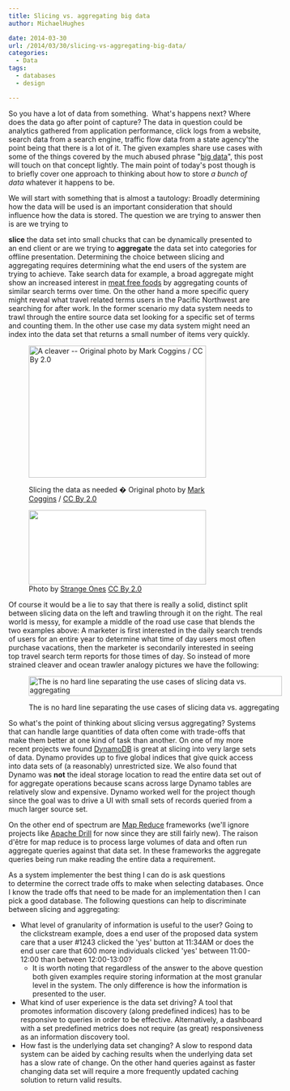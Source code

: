 ```yaml
---
title: Slicing vs. aggregating big data
author: MichaelHughes

date: 2014-03-30
url: /2014/03/30/slicing-vs-aggregating-big-data/
categories:
  - Data
tags:
  - databases
  - design

---
```

So you have a lot of data from something.  What's happens next? Where does the data go after point of capture? The data in question could be analytics gathered from application performance, click logs from a website, search data from a search engine, traffic flow data from a state agency'the point being that there is a lot of it. The given examples share use cases with some of the things covered by the much abused phrase "[big data][1]", this post will touch on that concept lightly. The main point of today's post though is to briefly cover one approach to thinking about how to store _a bunch of data_ whatever it happens to be.

<!--more-->We will start with something that is almost a tautology: Broadly determining how the data will be used is an important consideration that should influence how the data is stored. The question we are trying to answer then is are we trying to 

**slice** the data set into small chucks that can be dynamically presented to an end client or are we trying to **aggregate** the data set into categories for offline presentation. Determining the choice between slicing and aggregating requires determining what the end users of the system are trying to achieve. Take search data for example, a broad aggregate might show an increased interest in [meat free foods][2] by aggregating counts of similar search terms over time. On the other hand a more specific query might reveal what travel related terms users in the Pacific Northwest are searching for after work. In the former scenario my data system needs to trawl through the entire source data set looking for a specific set of terms and counting them. In the other use case my data system might need an index into the data set that returns a small number of items very quickly.<figure class="wp-caption aligncenter" id="attachment_82" style="width: 350px">

[<img alt="A cleaver -- Original photo by Mark Coggins / CC By 2.0" class="wp-image-82" height="261" src="//codinginthetrenches.com/wp-content/uploads/2014/03/cleaver.png" style="background-color: white;" title="Slicing the data" width="350"/>][3]<figcaption class="wp-caption-text">Slicing the data as needed � Original photo by [Mark Coggins][4] / [CC By 2.0][5]</figcaption></figure> <figure class="wp-caption aligncenter" id="attachment_84" style="width: 350px">[<img alt="" class="wp-image-84" height="147" src="//codinginthetrenches.com/wp-content/uploads/2014/03/ocean_trawler.png" style="background-color: white;" title="A ocean trawler, cutting through data or something like that" width="350"/>][6]<figcaption class="wp-caption-text">Photo by [Strange Ones][7] [CC By 2.0][8]</figcaption></figure> 

Of course it would be a lie to say that there is really a solid, distinct split between slicing data on the left and trawling through it on the right. The real world is messy, for example a middle of the road use case that blends the two examples above: A marketer is first interested in the daily search trends of users for an entire year to determine what time of day users most often purchase vacations, then the marketer is secondarily interested in seeing top travel search term reports for those times of day. So instead of more strained cleaver and ocean trawler analogy pictures we have the following:<figure class="wp-caption aligncenter" id="attachment_87" style="width: 500px">

[<img alt="The is no hard line separating the use cases of slicing data vs. aggregating" class="size-full wp-image-87" height="39" src="//codinginthetrenches.com/wp-content/uploads/2014/03/slice-aggregate.png" style="background-color: white;" width="500"/>][9]<figcaption class="wp-caption-text">The is no hard line separating the use cases of slicing data vs. aggregating</figcaption></figure> 

So what's the point of thinking about slicing versus aggregating? Systems that can handle large quantities of data often come with trade-offs that make them better at one kind of task than another. On one of my more recent projects we found [DynamoDB][10] is great at slicing into very large sets of data. Dynamo provides up to five global indices that give quick access into data sets of (a reasonably) unrestricted size. We also found that Dynamo was **not** the ideal storage location to read the entire data set out of for aggregate operations because scans across large Dynamo tables are relatively slow and expensive. Dynamo worked well for the project though since the goal was to drive a UI with small sets of records queried from a much larger source set.

On the other end of spectrum are [Map Reduce][11] frameworks (we'll ignore projects like [Apache Drill][12] for now since they are still fairly new). The raison d'être for map reduce is to process large volumes of data and often run aggregate queries against that data set. In these frameworks the aggregate queries being run make reading the entire data a requirement.

As a system implementer the best thing I can do is ask questions to determine the correct trade offs to make when selecting databases. Once I know the trade offs that need to be made for an implementation then I can pick a good database. The following questions can help to discriminate between slicing and aggregating:

  * What level of granularity of information is useful to the user? Going to the clickstream example, does a end user of the proposed data system care that a user #1243 clicked the 'yes' button at 11:34AM or does the end user care that 600 more individuals clicked 'yes' between 11:00-12:00 than between 12:00-13:00? 
      * It is worth noting that regardless of the answer to the above question both given examples require storing information at the most granular level in the system. The only difference is how the information is presented to the user.
  * What kind of user experience is the data set driving? A tool that promotes information discovery (along predefined indices) has to be responsive to queries in order to be effective. Alternatively, a dashboard with a set predefined metrics does not require (as great) responsiveness as an information discovery tool.
  * How fast is the underlying data set changing? A slow to respond data system can be aided by caching results when the underlying data set has a slow rate of change. On the other hand queries against as faster changing data set will require a more frequently updated caching solution to return valid results.

 [1]: https://www.google.com/search?q=big+data
 [2]: http://www.google.com/trends/explore#q=tofu%2C%20seitan%2C%20tempeh%2C%20hummus&geo=US&cmpt=q
 [3]: //codinginthetrenches.com/wp-content/uploads/2014/03/cleaver.png
 [4]: http://www.flickr.com/photos/markcoggins/
 [5]: http://creativecommons.org/licenses/by/2.0/
 [6]: //codinginthetrenches.com/wp-content/uploads/2014/03/ocean_trawler.png
 [7]: http://www.flickr.com/photos/strangeones
 [8]: https://creativecommons.org/licenses/by/2.0/
 [9]: //codinginthetrenches.com/wp-content/uploads/2014/03/slice-aggregate.png
 [10]: http://aws.amazon.com/dynamodb/
 [11]: http://hadoop.apache.org/
 [12]: http://incubator.apache.org/drill/drill_overview.html